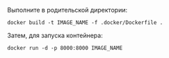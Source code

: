 Выполните в родительской директории:

```shell
docker build -t IMAGE_NAME -f .docker/Dockerfile . 
```

Затем, для запуска контейнера:

```shell
docker run -d -p 8000:8000 IMAGE_NAME  
```
